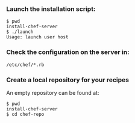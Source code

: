 ### Launch the installation script:

    $ pwd
    install-chef-server
    $ ./launch
    Usage: launch user host

### Check the configuration on the server in:

    /etc/chef/*.rb

### Create a local repository for your recipes

An empty repository can be found at:

    $ pwd
    install-chef-server
    $ cd chef-repo


